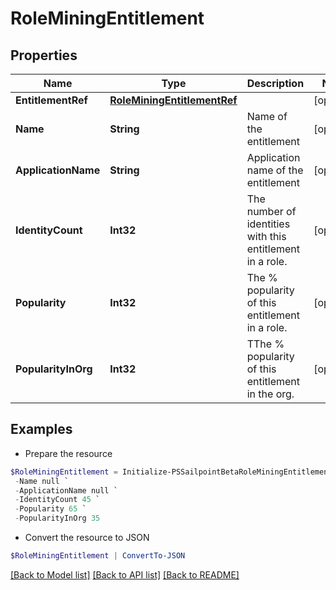 # RoleMiningEntitlement
## Properties

Name | Type | Description | Notes
------------ | ------------- | ------------- | -------------
**EntitlementRef** | [**RoleMiningEntitlementRef**](RoleMiningEntitlementRef.md) |  | [optional] 
**Name** | **String** | Name of the entitlement | [optional] 
**ApplicationName** | **String** | Application name of the entitlement | [optional] 
**IdentityCount** | **Int32** | The number of identities with this entitlement in a role. | [optional] 
**Popularity** | **Int32** | The % popularity of this entitlement in a role. | [optional] 
**PopularityInOrg** | **Int32** | TThe % popularity of this entitlement in the org. | [optional] 

## Examples

- Prepare the resource
```powershell
$RoleMiningEntitlement = Initialize-PSSailpointBetaRoleMiningEntitlement  -EntitlementRef null `
 -Name null `
 -ApplicationName null `
 -IdentityCount 45 `
 -Popularity 65 `
 -PopularityInOrg 35
```

- Convert the resource to JSON
```powershell
$RoleMiningEntitlement | ConvertTo-JSON
```

[[Back to Model list]](../README.md#documentation-for-models) [[Back to API list]](../README.md#documentation-for-api-endpoints) [[Back to README]](../README.md)

